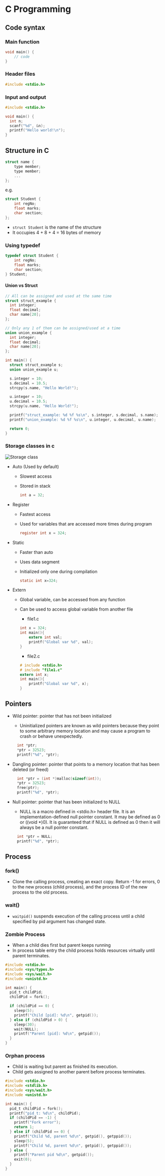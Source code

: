 # C Programming

## Code syntax

### Main function

```c
void main() {
    // code
}
```

### Header files

```c
#include <stdio.h>
```

### Input and output

```c
#include <stdio.h>

void main() {
  int n;
  scanf("%d", &n);
  printf("Hello world!\n");
}
```

## Structure in C

```c
struct name {
    type member;
    type member;
    ...
};
```

e.g.

```c
struct Student {
    int regNo;
    float marks;
    char section;
};
```

- `struct Student` is the name of the structure
- It occupies 4 + 8 + 4 = 16 bytes of memory

### Using typedef

```c
typedef struct Student {
    int regNo;
    float marks;
    char section;
} Student;
```

#### Union vs Struct

```c
// All can be assigned and used at the same time
struct struct_example {
  int integer;
  float decimal;
  char name[20];
};

// Only any 1 of them can be assigned/used at a time
union union_example {
  int integer;
  float decimal;
  char name[20];
};

int main() {
  struct struct_example s;
  union union_example u;

  s.integer = 10;
  s.decimal = 10.5;
  strcpy(s.name, "Hello World!");

  u.integer = 10;
  u.decimal = 10.5;
  strcpy(u.name, "Hello World!");

  printf("struct_example: %d %f %s\n", s.integer, s.decimal, s.name);
  printf("union_example: %d %f %s\n", u.integer, u.decimal, u.name);

  return 0;
}
```

### Storage classes in c

![Storage class](https://media.geeksforgeeks.org/wp-content/cdn-uploads/Storage-Classes-In-C.png)

- Auto (Used by default)
  - Slowest access
  - Stored in stack

    ```c
    int a = 32; 
    ```

- Register
  - Fastest access
  - Used for variables that are accessed more times during program

    ```c
    register int x = 324;
    ```

- Static
  - Faster than auto
  - Uses data segment
  - Initialized only one during compilation

    ```c
    static int x=324;
    ```

- Extern
  - Global variable, can be accessed from any function
  - Can be used to access global variable from another file
    - file1.c

    ```c
    int x = 324;
    int main(){
        extern int val;
        printf("Global var %d", val);
    }
    ```

    - file2.c

    ```c
    # include <stdio.h>
    # include "file1.c"
    extern int x;
    int main(){
        printf("Global var %d", x);
    }
    ```

## Pointers

- Wild pointer: pointer that has not been initialized
  - Uninitialized pointers are known as wild pointers because they point to some arbitrary memory location and may cause a program to crash or behave unexpectedly.
  
  ```c
    int *ptr;
    *ptr = 32523;
    printf("%d", *ptr);
  ```

- Dangling pointer: pointer that points to a memory location that has been deleted (or freed)
  
  ```c
    int *ptr = (int *)malloc(sizeof(int));
    *ptr = 32523;
    free(ptr);
    printf("%d", *ptr);
  ```
  
- Null pointer: pointer that has been initialized to NULL
  - NULL is a macro defined in <stdio.h> header file. It is an implementation-defined null pointer constant. It may be defined as 0 or ((void *)0). It is guaranteed that if NULL is defined as 0 then it will always be a null pointer constant.
  
  ```c
    int *ptr = NULL;
    printf("%d", *ptr);
  ```

## Process

### fork()

- Clone the calling process, creating an exact copy.
Return -1 for errors, 0 to the new process (child process), and the process ID of the new process to the old process.

### wait()

- `waitpid()` suspends execution of the calling process until a child specified by pid argument has changed state.

### Zombie Process

- When a child dies first but parent keeps running
- In process table entry the child process holds resources virtually until parent terminates.

```c
#include <stdio.h>
#include <sys/types.h>
#include <sys/wait.h>
#include <unistd.h>

int main() {
  pid_t childPid;
  childPid = fork();

  if (childPid == 0) {
    sleep(5);
    printf("Child [pid]: %d\n", getpid());
  } else if (childPid > 0) {
    sleep(30);
    wait(NULL);
    printf("Parent [pid]: %d\n", getpid());
  }
}
```

### Orphan process

- Child is waiting but parent as finished its execution.
- Child gets assigned to another parent before process terminates.

```c
#include <stdio.h>
#include <stdlib.h>
#include <sys/wait.h>
#include <unistd.h>

int main() {
  pid_t childPid = fork();
  printf("pid_t: %d\n", childPid);
  if (childPid == -1) {
    printf("Fork error");
    return 1;
  } else if (childPid == 0) {
    printf("Child %d, parent %d\n", getpid(), getppid());
    sleep(5);
    printf("Child %d, parent %d\n", getpid(), getppid());
  } else {
    printf("Parent pid %d\n", getpid());
    exit(0);
  }
}
```
